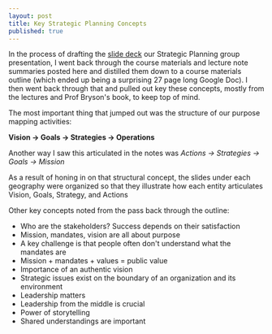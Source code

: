 ```yaml
---
layout: post
title: Key Strategic Planning Concepts
published: true
---
```


In the process of drafting the [slide deck](http://slides.com/jasonsamuels/pa5251) our Strategic Planning group presentation, I went back through the course materials and lecture note summaries posted here and distilled them down to a course materials outline (which ended up being a surprising 27 page long Google Doc). I then went back through that and pulled out key these concepts, mostly from the lectures and Prof Bryson's book, to keep top of mind.

The most important thing that jumped out was the structure of our purpose mapping activities:

**Vision -> Goals -> Strategies -> Operations**

Another way I saw this articulated in the notes was _Actions -> Strategies -> Goals -> Mission_

As a result of honing in on that structural concept, the slides under each geography were organized so that they illustrate how each entity articulates Vision, Goals, Strategy, and Actions

Other key concepts noted from the pass back through the outline:

* Who are the stakeholders? Success depends on their satisfaction
* Mission, mandates, vision are all about purpose
* A key challenge is that people often don't understand what the mandates are
* Mission + mandates + values = public value
* Importance of an authentic vision
* Strategic issues exist on the boundary of an organization and its environment
* Leadership matters
* Leadership from the middle is crucial
* Power of storytelling
* Shared understandings are important
